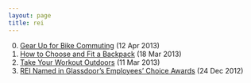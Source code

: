 ```yaml
---
layout: page
title: rei
---
```


0. [Gear Up for Bike Commuting](/noise/2013/04/12/commute-by-bike.html) (12 Apr 2013) 
1. [How to Choose and Fit a Backpack](/noise/2013/03/18/backpack.html) (18 Mar 2013) 
2. [Take Your Workout Outdoors](/noise/2013/03/11/natures-gym.html) (11 Mar 2013) 
3. [REI Named in Glassdoor’s Employees’ Choice Awards](/noise/2012/12/24/glassdoor-rei.html) (24 Dec 2012) 

